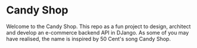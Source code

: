 # Candy Shop
Welcome to the Candy Shop. This repo as a fun project to design, architect and develop an e-commerce backend API in DJango. As some of you may have realised, the name is inspired by 50 Cent's song Candy Shop.
